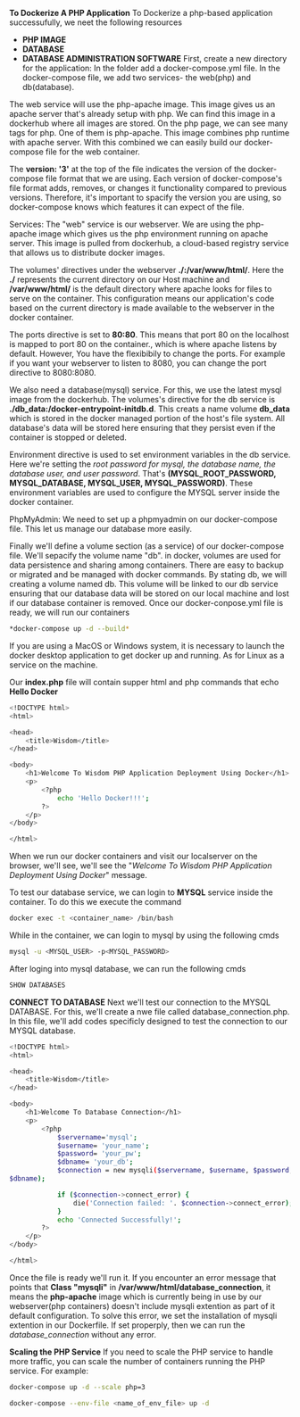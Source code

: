 **To Dockerize A PHP Application**
To Dockerize a php-based application successufully, we neet the following resources
- **PHP IMAGE**
- **DATABASE**
- **DATABASE ADMINISTRATION SOFTWARE**
First, create a new directory for the application: In the folder add a docker-compose.yml file. In the docker-compose file, we add two services- the web(php) and db(database).

The web service will use the php-apache image. This image gives us an apache server that's already setup with php. We can find this image in a dockerhub where all images are stored. On the php page, we can see many tags for php. One of them is php-apache. This image combines php runtime with apache server. With this combined we can easily build our docker-compose file for the web container.

The **version: '3'** at the top of the file indicates the version of the docker-compose file format that we are using. Each version of docker-compose's file format adds, removes, or changes it functionality compared to previous versions. Therefore, it's important to spacify the version you are using, so docker-compose knows which features it can expect of the file. 

Services: The "web" service is our webserver. We are using the php-apache image which gives us the php environment running on apache server. This image is pulled from dockerhub, a cloud-based registry service that allows us to distribute docker images.

The volumes' directives under the webserver **./:/var/www/html/**. Here the **./** represents the current directory on our Host machine and **/var/www/html/** is the default directory where apache looks for files to serve on the container. This configuration means our application's code based on the current directory is made available to the webserver in the docker container.

The ports directive is set to **80:80**. This means that port 80 on the localhost is mapped to port 80 on the container., which is where apache listens by default. However, You have the flexibibily to change the ports. For example if you want your webserver to listen to 8080, you can change the port directive to 8080:8080.

We also need a database(mysql) service. For this, we use the latest mysql image from the dockerhub.
The volumes's directive for the db service is **./db_data:/docker-entrypoint-initdb.d**. This creats a name volume **db_data** which is stored in the docker managed portion of the host's file system. All database's data will be stored here ensuring that they persist even if the container is stopped or deleted.

Environment directive is used to set environment variables in the db service. Here we're setting the *root password for mysql, the database name, the database user, and user password*. That's **(MYSQL_ROOT_PASSWORD, MYSQL_DATABASE, MYSQL_USER, MYSQL_PASSWORD)**. These environment variables are used to configure the MYSQL server inside the docker container.


PhpMyAdmin: We need to set up a phpmyadmin on our docker-compose file. This let us manage our database more easily.


Finally we'll define a volume section (as a service) of our docker-compose file. We'll sepacify the volume name "db". in docker, volumes are used for data persistence and sharing among containers. There are easy to backup or migrated and be managed with docker commands. By stating db, we will creating a volume named db. This volume will be linked to our db service ensuring that our database data will be stored on our local machine and lost if our database container is removed. Once our docker-conpose.yml file is ready, we will run our containers

```bash
*docker-compose up -d --build*
```

If you are using a MacOS or Windows system, it is necessary to launch the docker desktop application to get docker up and running. As for Linux as a service on the machine.

Our **index.php** file will contain supper html and php commands that echo **Hello Docker**

```bash
<!DOCTYPE html>
<html>

<head>
    <title>Wisdom</title>
</head>

<body>
    <h1>Welcome To Wisdom PHP Application Deployment Using Docker</h1>
    <p>
        <?php
            echo 'Hello Docker!!!';
        ?>
    </p>
</body>

</html>
```

When we run our docker containers and visit our localserver on the browser, we'll see, we'll see the "*Welcome To Wisdom PHP Application Deployment Using Docker*" message.

To test our database service, we can login to **MYSQL** service inside the container. To do this we execute the command

```bash
docker exec -t <container_name> /bin/bash
```

While in the container, we can login to mysql by using the following cmds
```bash
mysql -u <MYSQL_USER> -p<MYSQL_PASSWORD>
```
After loging into mysql database, we can run the following cmds
```bash
SHOW DATABASES
```

**CONNECT TO DATABASE**
Next we'll test our connection to the MYSQL DATABASE. For this, we'll create a nwe file called database_connection.php. In this file, we'll add codes specificly designed to test the connection to our MYSQL database.

```bash
<!DOCTYPE html>
<html>

<head>
    <title>Wisdom</title>
</head>

<body>
    <h1>Welcome To Database Connection</h1>
    <p>
        <?php
            $servername='mysql';
            $username= 'your_name';
            $password= 'your_pw';
            $dbname= 'your_db';
            $connection = new mysqli($servername, $username, $password,
$dbname);

            if ($connection->connect_error) {
                die('Connection failed: '. $connection->connect_error);
            }
            echo 'Connected Successfully!';
        ?>
    </p>
</body>

</html>
```

Once the file is ready we'll run it.
If you encounter an error message that points that **Class "mysqli"** in **/var/www/html/database_connection**, it means the **php-apache** image which is currently being in use by our webserver(php containers) doesn't include mysqli extention as part of it default configuration. To solve this error, we set the installation of mysqli extention in our Dockerfile. If set properply, then we can run the *database_connection* without any error.

**Scaling the PHP Service**
If you need to scale the PHP service to handle more traffic, you can scale the number of containers running the PHP service. For example:

```bash
docker-compose up -d --scale php=3
```
```bash
docker-compose --env-file <name_of_env_file> up -d
```
